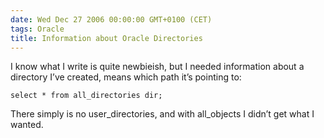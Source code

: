 ```yaml
---
date: Wed Dec 27 2006 00:00:00 GMT+0100 (CET)
tags: Oracle
title: Information about Oracle Directories
---
```



I know what I write is quite newbieish, but I needed information about a
directory I’ve created, means which path it’s pointing to:

    select * from all_directories dir;

There simply is no user_directories, and with all_objects I didn’t get
what I wanted.

